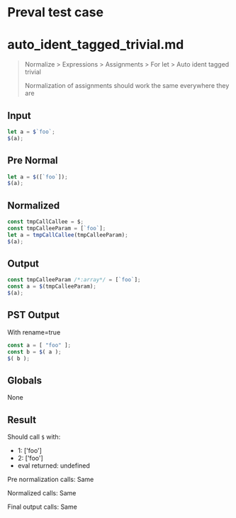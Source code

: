 # Preval test case

# auto_ident_tagged_trivial.md

> Normalize > Expressions > Assignments > For let > Auto ident tagged trivial
>
> Normalization of assignments should work the same everywhere they are

## Input

`````js filename=intro
let a = $`foo`;
$(a);
`````

## Pre Normal


`````js filename=intro
let a = $([`foo`]);
$(a);
`````

## Normalized


`````js filename=intro
const tmpCallCallee = $;
const tmpCalleeParam = [`foo`];
let a = tmpCallCallee(tmpCalleeParam);
$(a);
`````

## Output


`````js filename=intro
const tmpCalleeParam /*:array*/ = [`foo`];
const a = $(tmpCalleeParam);
$(a);
`````

## PST Output

With rename=true

`````js filename=intro
const a = [ "foo" ];
const b = $( a );
$( b );
`````

## Globals

None

## Result

Should call `$` with:
 - 1: ['foo']
 - 2: ['foo']
 - eval returned: undefined

Pre normalization calls: Same

Normalized calls: Same

Final output calls: Same
